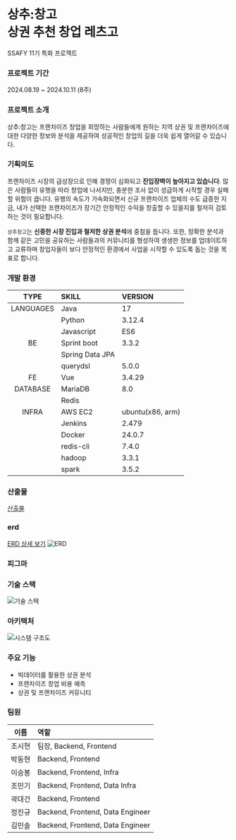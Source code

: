 # 상추:창고 <br>상권 추천 창업 레츠고
SSAFY 11기 특화 프로젝트 

### 프로젝트 기간
2024.08.19 ~ 2024.10.11 (8주)

### 프로젝트 소개
상추:창고는 프랜차이즈 창업을 희망하는 사람들에게 원하는 지역 상권 및 프랜차이즈에 대한 다양한 정보와 분석을 제공하여 성공적인 창업의 길을 더욱 쉽게 열어갈 수 있습니다.

### 기획의도
프랜차이즈 시장의 급성장으로 인해 경쟁이 심화되고 **진입장벽이 높아지고 있습니다**. 많은 사람들이 유행을 따라 창업에 나서지만, 충분한 조사 없이 성급하게 시작할 경우 실패할 위험이 큽니다. 유행의 속도가 가속화되면서 신규 프랜차이즈 업체의 수도 급증한 지금, 내가 선택한 프랜차이즈가 장기간 안정적인 수익을 창출할 수 있을지를 철저히 검토하는 것이 필요합니다.

 `상추창고`는 **신중한 시장 진입과 철저한 상권 분석**에 중점을 둡니다. 또한, 정확한 분석과 함께 같은 고민을 공유하는 사람들과의 커뮤니티를 형성하여 생생한 정보를 업데이트하고 교류하며 창업자들이 보다 안정적인 환경에서 사업을 시작할 수 있도록 돕는 것을 목표로 합니다.


### 개발 환경

|   TYPE    | SKILL           | VERSION          |
| :-------: | :-------------- | :--------------- |
| LANGUAGES | Java            | 17           |
|           | Python          | 3.12.4              |
|           | Javascript      | ES6              |
| BE | Sprint boot     | 3.3.2           |
|           | Spring Data JPA |                  |
|           | querydsl |       5.0.0           |
|  FE         | Vue           | 3.4.29               |
| DATABASE  | MariaDB           | 8.0              |
|           | Redis           |                  |
|   INFRA   | AWS EC2         | ubuntu(x86, arm) |
|           | Jenkins         |        2.479          |
|           | Docker          |        24.0.7         |
|           | redis-cli           |      7.4.0            |
|           | hadoop           |      3.3.1           |
|           | spark           |         3.5.2         |


### 산출물 
[산출물](https://radial-detective-510.notion.site/339ba87a3f8c45a68df7a7411d10278b?pvs=4) 


### erd
[ERD 상세 보기](https://www.erdcloud.com/d/3kkFXSxpjhoWZ3LYJ) 
![ERD](/image/ERD.PNG)
### 피그마

### 기술 스택
![기술 스택](/image/기술스택.PNG)

### 아키텍처
![시스템 구조도](/image/시스템구조도.png)

### 주요 기능 
- 빅데이터를 활용한 상권 분석
- 프랜차이즈 창업 비용 예측
- 상권 및 프랜차이즈 커뮤니티

### 팀원

|  이름  | 역할                                                                             |
| :----: | :------------------------------------------------------------------------------- |
| 조시현 |  팀장, Backend, Frontend          |
| 박동현 |  Backend, Frontend                |
| 이승봉 |  Backend, Frontend, Infra         |
| 조민기 |  Backend, Frontend, Data Infra    |
| 곽대건 |  Backend, Frontend                |
| 정진규 |  Backend, Frontend, Data Engineer |
| 김민솔 |  Backend, Frontend, Data Engineer |


